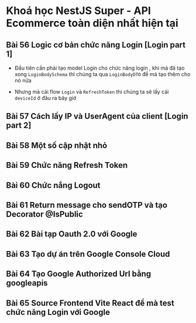 # Khoá học NestJS Super - API Ecommerce toàn diện nhất hiện tại

## Bài 56 Logic cơ bản chức năng Login [Login part 1]

- Đầu tiên cần phải tạo model Login cho chức năng login , khi mà đã tạo xong `LoginBodySchema` thì chúng ta qua `LoginBodyDTO` để mà tạo thêm cho nó nữa

- Nhưng mà cái flow `Login` và `RefreshToken` thì chúng ta sẽ lấy cái `deviceId` ở đâu ra bây giờ

## Bài 57 Cách lấy IP và UserAgent của client [Login part 2]

## Bài 58 Một số cập nhật nhỏ

## Bài 59 Chức năng Refresh Token

## Bài 60 Chức nắng Logout

## Bài 61 Return message cho sendOTP và tạo Decorator @IsPublic

## Bài 62 Bài tạp Oauth 2.0 với Google

## Bài 63 Tạo dự án trên Google Console Cloud

## Bài 64 Tạo Google Authorized Url bằng googleapis

## Bài 65 Source Frontend Vite React để mà test chức năng Login với Google
